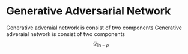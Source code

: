 #  Generative Adversarial Network
Generative adveraial network is consist of two components Generative adveraial network is consist of two components $$\mathcal{D}_{\text{in}-\rho}$$
